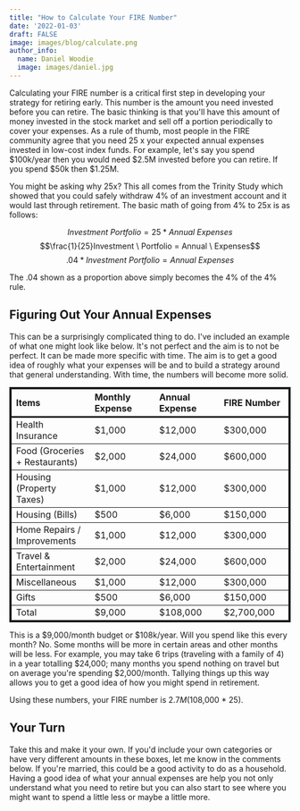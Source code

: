 ```yaml
---
title: "How to Calculate Your FIRE Number"
date: '2022-01-03'
draft: FALSE
image: images/blog/calculate.png
author_info:
  name: Daniel Woodie
  image: images/daniel.jpg
---
```


<script type="text/javascript" id="MathJax-script" async
  src="https://cdn.jsdelivr.net/npm/mathjax@3/es5/tex-chtml.js">
</script>

<!-- What is your FIRE number? -->

Calculating your FIRE number is a critical first step in developing your strategy for retiring early. This number is the amount you need invested before you can retire. The basic thinking is that you'll have this amount of money invested in the stock market and sell off a portion periodically to cover your expenses. As a rule of thumb, most people in the FIRE community agree that you need 25 x your expected annual expenses invested in low-cost index funds. For example, let's say you spend $100k/year then you would need $2.5M invested before you can retire. If you spend $50k then $1.25M.


<!-- Why 25x? -->
You might be asking why 25x? This all comes from the Trinity Study which showed that you could safely withdraw 4% of an investment account and it would last through retirement. The basic math of going from 4% to 25x is as follows:

$$Investment \ Portfolio = 25 * Annual \ Expenses$$
$$\frac{1}{25}Investment \ Portfolio = Annual \ Expenses$$
$$.04*Investment \ Portfolio = Annual \ Expenses$$

The .04 shown as a proportion above simply becomes the 4% of the 4% rule.

<!-- How to calculate your FIRE Number -->
## Figuring Out Your Annual Expenses
This can be a surprisingly complicated thing to do. I've included an example of what one might look like below. It's not perfect and the aim is to not be perfect. It can be made more specific with time. The aim is to get a good idea of roughly what your expenses will be and to build a strategy around that general understanding. With time, the numbers will become more solid.

| Items | Monthly Expense | Annual Expense | FIRE Number
| :--- | :--- | :--- | :--- |
| Health Insurance | $1,000 | $12,000 | $300,000 |
| Food (Groceries + Restaurants) | $2,000 | $24,000 | $600,000 |
| Housing (Property Taxes) | $1,000 | $12,000 | $300,000 |
| Housing (Bills) | $500 | $6,000 | $150,000 |
| Home Repairs / Improvements | $1,000 | $12,000 | $300,000 |
| Travel & Entertainment | $2,000 | $24,000 | $600,000 |
| Miscellaneous | $1,000 | $12,000 | $300,000 |
| Gifts | $500 | $6,000 | $150,000 |
| Total | $9,000 | $108,000 | $2,700,000 |


This is a $9,000/month budget or $108k/year. Will you spend like this every month? No. Some months will be more in certain areas and other months will be less. For example, you may take 6 trips (traveling with a family of 4) in a year totalling $24,000; many months you spend nothing on travel but on average you're spending $2,000/month. Tallying things up this way allows you to get a good idea of how you might spend in retirement. 

Using these numbers, your FIRE number is $2.7M ($108,000 * 25).

## Your Turn
Take this and make it your own. If you'd include your own categories or have very different amounts in these boxes, let me know in the comments below. If you're married, this could be a good activity to do as a household. Having a good idea of what your annual expenses are help you not only understand what you need to retire but you can also start to see where you might want to spend a little less or maybe a little more.



<style>
td {
  width: 20%;
}

table {
  border: solid;
  margin: auto;
}

thead {
  border-bottom: solid;
}

tr {
  border: solid;
  border-width: thin;
}
</style>

